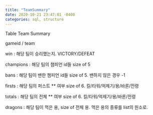 ```yaml
---
title: "TeamSummary"
date: 2020-10-21 23:47:01 -0400
categories: sql, structure
---
```


Table Team Summary

gameid / team

win : 해당 팀이 승리했는지. VICTORY/DEFEAT

champions : 해당 팀의 챔피언 id들 size of 5

bans : 해당 팀이 밴한 챔피언 id들 size of 5. 밴하지 않은 경우 -1

firsts : 해당 팀의 퍼스트 ** 여부 size of 6. 킬/타워/억제기/용/바론/전령

totals : 해당 팀의 전체 ** 여부 size of 6. 킬/타워/억제기/용/바론/전령

dragons : 해당 팀이 먹은 용, size of 전체 용. 먹은 용의 종류를 list의 원소로.
